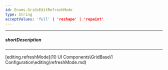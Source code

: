 ```yaml
---
id: Enums.GridsEditRefreshMode
type: String
acceptValues: 'full' | 'reshape' | 'repaint'
---
```

---
##### shortDescription
<!-- Description goes here -->

---
<!-- Description goes here -->
[editing.refreshMode](10 UI Components\GridBase\1 Configuration\editing\refreshMode.md)